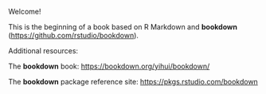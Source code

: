 Welcome! 

This is the beginning of a book based on R Markdown and **bookdown** (https://github.com/rstudio/bookdown). 

Additional resources:

The **bookdown** book: https://bookdown.org/yihui/bookdown/

The **bookdown** package reference site: https://pkgs.rstudio.com/bookdown

